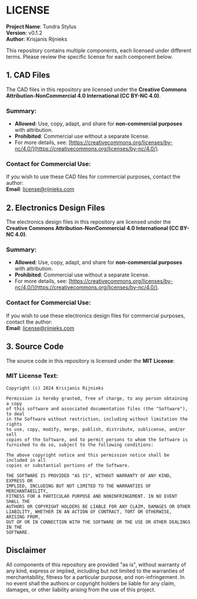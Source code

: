 # LICENSE

**Project Name**: Tundra Stylus   
**Version**: v0.1.2  
**Author**: Krisjanis Rijnieks

This repository contains multiple components, each licensed under different terms. Please review the specific license for each component below.


## 1. CAD Files
The CAD files in this repository are licensed under the **Creative Commons Attribution-NonCommercial 4.0 International (CC BY-NC 4.0)**.

### Summary:
- **Allowed**: Use, copy, adapt, and share for **non-commercial purposes** with attribution.
- **Prohibited**: Commercial use without a separate license.
- For more details, see: [https://creativecommons.org/licenses/by-nc/4.0/](https://creativecommons.org/licenses/by-nc/4.0/).

### Contact for Commercial Use:
If you wish to use these CAD files for commercial purposes, contact the author:  
**Email**: license@rijnieks.com  


## 2. Electronics Design Files
The electronics design files in this repository are licensed under the **Creative Commons Attribution-NonCommercial 4.0 International (CC BY-NC 4.0)**.

### Summary:
- **Allowed**: Use, copy, adapt, and share for **non-commercial purposes** with attribution.
- **Prohibited**: Commercial use without a separate license.
- For more details, see: [https://creativecommons.org/licenses/by-nc/4.0/](https://creativecommons.org/licenses/by-nc/4.0/).

### Contact for Commercial Use:
If you wish to use these electronics design files for commercial purposes, contact the author:  
**Email**: license@rijnieks.com  


## 3. Source Code
The source code in this repository is licensed under the **MIT License**:

### MIT License Text:

```
Copyright (c) 2024 Krisjanis Rijnieks

Permission is hereby granted, free of charge, to any person obtaining a copy
of this software and associated documentation files (the "Software"), to deal
in the Software without restriction, including without limitation the rights
to use, copy, modify, merge, publish, distribute, sublicense, and/or sell
copies of the Software, and to permit persons to whom the Software is
furnished to do so, subject to the following conditions:

The above copyright notice and this permission notice shall be included in all
copies or substantial portions of the Software.

THE SOFTWARE IS PROVIDED "AS IS", WITHOUT WARRANTY OF ANY KIND, EXPRESS OR
IMPLIED, INCLUDING BUT NOT LIMITED TO THE WARRANTIES OF MERCHANTABILITY,
FITNESS FOR A PARTICULAR PURPOSE AND NONINFRINGEMENT. IN NO EVENT SHALL THE
AUTHORS OR COPYRIGHT HOLDERS BE LIABLE FOR ANY CLAIM, DAMAGES OR OTHER
LIABILITY, WHETHER IN AN ACTION OF CONTRACT, TORT OR OTHERWISE, ARISING FROM,
OUT OF OR IN CONNECTION WITH THE SOFTWARE OR THE USE OR OTHER DEALINGS IN THE
SOFTWARE.
```


## Disclaimer
All components of this repository are provided "as is", without warranty of any kind, express or implied, including but not limited to the warranties of merchantability, fitness for a particular purpose, and non-infringement. In no event shall the authors or copyright holders be liable for any claim, damages, or other liability arising from the use of this project.
